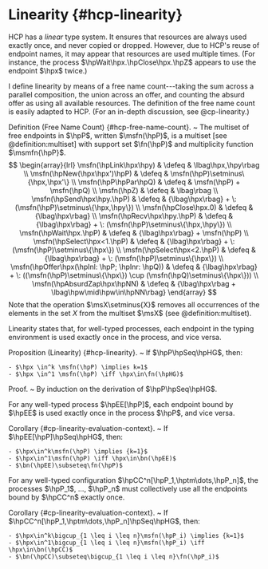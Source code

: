 # Linearity {#hcp-linearity}

HCP has a *linear* type system. It ensures that resources are always used exactly once, and never copied or dropped.
However, due to HCP's reuse of endpoint names, it may appear that resources are used multiple times. (For instance, the process $\hpWait\hpx.\hpClose\hpx.\hpZ$ appears to use the endpoint $\hpx$ twice.)

I define linearity by means of a free name count---taking the sum across a parallel composition, the union across an offer, and counting the absurd offer as using all available resources.
The definition of the free name count is easily adapted to HCP.
(For an in-depth discussion, see @cp-linearity.)

Definition (Free Name Count) {#hcp-free-name-count}.
  ~ The multiset of free endpoints in $\hpP$, written $\msfn(\hpP)$, is a multiset [see @definition:multiset] with support set $\fn(\hpP)$ and multiplicity function $\msmfn{\hpP}$.
    $$
    \begin{array}{lrl}
    \msfn(\hpLink\hpx\hpy)
    & \defeq
    & \lbag\hpx,\hpy\rbag
    \\
    \msfn(\hpNew(\hpx\hpx')\hpP)
    & \defeq
    & \msfn(\hpP)\setminus\{\hpx,\hpx'\}
    \\
    \msfn(\hpP\hpPar\hpQ)
    & \defeq
    & \msfn(\hpP)
      +
      \msfn(\hpQ)
    \\
    \msfn(\hpZ)
    & \defeq
    & \lbag\rbag
    \\
    \msfn(\hpSend\hpx\hpy.\hpP)
    & \defeq
    & {\lbag\hpx\rbag}
      + \:
      (\msfn(\hpP)\setminus\{\hpx,\hpy\})
    \\
    \msfn(\hpClose\hpx.0)
    & \defeq
    & {\lbag\hpx\rbag}
    \\
    \msfn(\hpRecv\hpx\hpy.\hpP)
    & \defeq
    & {\lbag\hpx\rbag}
      + \:
      (\msfn(\hpP)\setminus\{\hpx,\hpy\})
    \\
    \msfn(\hpWait\hpx.\hpP)
    & \defeq
    & {\lbag\hpx\rbag} + \msfn(\hpP)
    \\
    \msfn(\hpSelect\hpx<1.\hpP)
    & \defeq
    & {\lbag\hpx\rbag}
      + \:
      (\msfn(\hpP)\setminus\{\hpx\})
    \\
    \msfn(\hpSelect\hpx<2.\hpP)
    & \defeq
    & {\lbag\hpx\rbag}
      + \:
      (\msfn(\hpP)\setminus\{\hpx\})
    \\
    \msfn(\hpOffer\hpx(\hpInl: \hpP; \hpInr: \hpQ))
    & \defeq
    & {\lbag\hpx\rbag}
      + \:
      ((\msfn(\hpP)\setminus\{\hpx\}) \cup (\msfn(\hpQ)\setminus\{\hpx\}))
    \\
    \msfn(\hpAbsurdZap\hpx\hpNN)
    & \defeq
    & {\lbag\hpx\rbag + \lbag\hpw\mid\hpw\in\hpNN\rbag}
    \end{array}
    $$
    Note that the operation $\msX\setminus{X}$ removes all occurrences of the elements in the set $X$ from the multiset $\msX$ (see @definition:multiset).

Linearity states that, for well-typed processes, each endpoint in the typing environment is used exactly once in the process, and vice versa.

Proposition (Linearity) {#hcp-linearity}.
  ~ If $\hpP\hpSeq\hpHG$, then:

    - $\hpx \in^k \msfn(\hpP) \implies k=1$
    - $\hpx \in^1 \msfn(\hpP) \iff \hpx\in\fn(\hpHG)$

Proof.
  ~ By induction on the derivation of $\hpP\hpSeq\hpHG$.

For any well-typed process $\hpEE[\hpP]$, each endpoint bound by $\hpEE$ is used exactly once in the process $\hpP$, and vice versa.

Corollary {#cp-linearity-evaluation-context}.
  ~ If $\hpEE[\hpP]\hpSeq\hpHG$, then:

    - $\hpx\in^k\msfn(\hpP) \implies {k=1}$
    - $\hpx\in^1\msfn(\hpP) \iff \hpx\in\bn(\hpEE)$
    - $\bn(\hpEE)\subseteq\fn(\hpP)$

For any well-typed configuration $\hpCC^n[\hpP_1,\hptm\dots,\hpP_n]$, the processes $\hpP_1$, ..., $\hpP_n$ must collectively use all the endpoints bound by $\hpCC^n$ exactly once.

Corollary {#cp-linearity-evaluation-context}.
  ~ If $\hpCC^n[\hpP_1,\hptm\dots,\hpP_n]\hpSeq\hpHG$, then:

    - $\hpx\in^k\bigcup_{1 \leq i \leq n}\msfn(\hpP_i) \implies {k=1}$
    - $\hpx\in^1\bigcup_{1 \leq i \leq n}\msfn(\hpP_i) \iff \hpx\in\bn(\hpCC)$
    - $\bn(\hpCC)\subseteq\bigcup_{1 \leq i \leq n}\fn(\hpP_i)$
